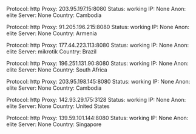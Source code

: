 Protocol: http
Proxy: 203.95.197.15:8080
Status: working
IP: None
Anon: elite
Server: None
Country: Cambodia

Protocol: http
Proxy: 91.205.196.215:8080
Status: working
IP: None
Anon: elite
Server: None
Country: Armenia

Protocol: http
Proxy: 177.44.223.113:8080
Status: working
IP: None
Anon: elite
Server: mikrotik
Country: Brazil

Protocol: http
Proxy: 196.251.131.90:8080
Status: working
IP: None
Anon: elite
Server: None
Country: South Africa

Protocol: http
Proxy: 203.95.198.145:8080
Status: working
IP: None
Anon: elite
Server: None
Country: Cambodia

Protocol: http
Proxy: 142.93.29.175:3128
Status: working
IP: None
Anon: elite
Server: None
Country: United States

Protocol: http
Proxy: 139.59.101.144:8080
Status: working
IP: None
Anon: elite
Server: None
Country: Singapore

